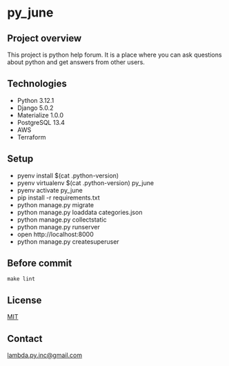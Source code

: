 # py_june

## Project overview
This project is python help forum. It is a place where you can ask questions about python and get answers 
from other users.

## Technologies
* Python 3.12.1
* Django 5.0.2
* Materialize 1.0.0
* PostgreSQL 13.4
* AWS
* Terraform

## Setup
* pyenv install $(cat .python-version)
* pyenv virtualenv $(cat .python-version) py_june
* pyenv activate py_june
* pip install -r requirements.txt
* python manage.py migrate
* python manage.py loaddata categories.json
* python manage.py collectstatic
* python manage.py runserver
* open http://localhost:8000
* python manage.py createsuperuser

## Before commit
`make lint`

## License
[MIT](https://choosealicense.com/licenses/mit/)

## Contact
lambda.py.inc@gmail.com

